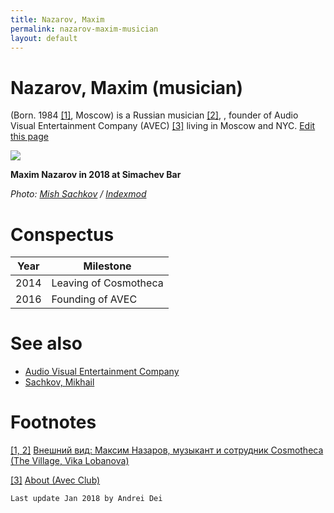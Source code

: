 ```yaml
---
title: Nazarov, Maxim
permalink: nazarov-maxim-musician
layout: default
---
```




# Nazarov, Maxim (musician)


(Born. 1984 <span id="a1">[\[1\]](#f1)</span>, Moscow) is a Russian musician <span id="a1">[\[2\]](#f1)</span>, , founder of Audio Visual Entertainment Company (AVEC) <span id="a3">[\[3\]](#f3)</span> living in Moscow and NYC. [Edit this page](http://prose.io/#indexmod/encyclopedia/edit/master/nazarov-maxim-musician.md.md)

![](/encyclopedia/images/nazarov-maxim-sachkov-mikhail.jpg)

**Maxim Nazarov in 2018 at Simachev Bar**

*Photo: [Mish Sachkov](sachkov-mikhail) / [Indexmod](index)*

# Conspectus

|Year|Milestone|
|----|-----|
|2014|Leaving of Cosmotheca|
|2016|Founding of AVEC|


# See also

+ [Audio Visual Entertainment Company ](audio-visual-entertainment-company)
+ [Sachkov, Mikhail](sachkov-mikhail)


# Footnotes

[[1, 2]](#a1) <span id="f1"></span> [Внешний вид: Максим Назаров, музыкант и сотрудник Cosmotheca (The Village, Vika Lobanova)](http://www.the-village.ru/village/service-shopping/on-the-street/128509-vneshniy-vid-moskva-maksim-nazarov-muzykant-i-sotrudnik-cosmotheca)

[[3]](#a3) <span id="f3"></span> [About (Avec Club)](http://avec.club/avec---about.html)

`Last update Jan 2018 by Andrei Dei`

